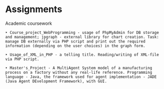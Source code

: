 # Assignments
Academic coursework

    ‣ Course_project_WebProgramming - usage of PhpMyAdmin for DB storage and management; jpgraph - external library for chart creation. Task: manage DB externally via PHP script and print out the required information (depending on the user choices) in the graph form.
  
    ‣ Usage_of_XML_in_PHP - a telling title. Reading/writing of XML-file via PHP script.
    
    ‣ Master's_Project - A MultiAgent System model of a manufacturing process on a factory without any real-life reference. Programming language - Java, the framework used for agent implementation - JADE (Java Agent DEvelopment Framework), with GUI.
    
    
